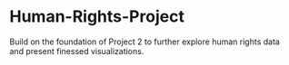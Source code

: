 # Human-Rights-Project
Build on the foundation of Project 2 to further explore human rights data and present finessed visualizations.
